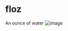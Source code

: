 # floz
An ounce of water
![image](https://github.com/user-attachments/assets/eed7c4bb-62c7-43a5-b977-b412d1eae96a)


